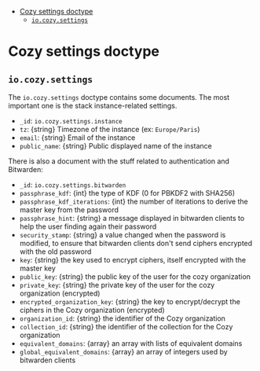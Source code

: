 - [Cozy settings doctype](#cozy-settings-doctype)
  - [`io.cozy.settings`](#iocozysettings)

# Cozy settings doctype

## `io.cozy.settings`

The `io.cozy.settings` doctype contains some documents. The most important one
is the stack instance-related settings.

- `_id`: `io.cozy.settings.instance`
- `tz`: {string} Timezone of the instance (ex: `Europe/Paris`)
- `email`: {string} Email of the instance
- `public_name`: {string} Public displayed name of the instance

There is also a document with the stuff related to authentication and Bitwarden:

- `_id`: `io.cozy.settings.bitwarden`
- `passphrase_kdf`: {int} the type of KDF (0 for PBKDF2 with SHA256)
- `passphrase_kdf_iterations`: {int} the number of iterations to derive the master key from the password
- `passphrase_hint`: {string} a message displayed in bitwarden clients to help the user finding again their password
- `security_stamp`: {string} a value changed when the password is modified, to ensure that bitwarden clients don't send ciphers encrypted with the old password
- `key`: {string} the key used to encrypt ciphers, itself encrypted with the master key
- `public_key`: {string} the public key of the user for the cozy organization
- `private_key`: {string} the private key of the user for the cozy organization (encrypted)
- `encrypted_organization_key`: {string} the key to encrypt/decrypt the ciphers in the Cozy organization (encrypted)
- `organization_id`: {string} the identifier of the Cozy organization
- `collection_id`: {string} the identifier of the collection for the Cozy organization
- `equivalent_domains`: {array} an array with lists of equivalent domains
- `global_equivalent_domains`: {array} an array of integers used by bitwarden clients
